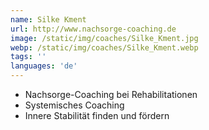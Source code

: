 ```yaml
---
name: Silke Kment
url: http://www.nachsorge-coaching.de
image: /static/img/coaches/Silke_Kment.jpg
webp: /static/img/coaches/Silke_Kment.webp
tags: ''
languages: 'de'
---
```


<ul><li>Nachsorge-Coaching bei Rehabilitationen</li><li>Systemisches Coaching</li><li>Innere Stabilität finden und fördern</li></ul>